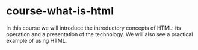 # course-what-is-html
In this course we will introduce the introductory concepts of HTML:  its operation and a presentation of the technology. We will also see a practical example of using HTML.
